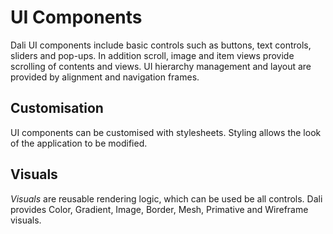 # UI Components

Dali UI components include basic controls such as buttons, text controls, sliders and pop-ups. In addition
scroll, image and item views provide scrolling of contents and views. UI hierarchy management and layout
are provided by alignment and navigation frames.

## Customisation

UI components can be customised with stylesheets. Styling allows the look of the application to be modified.

## Visuals

_Visuals_ are reusable rendering logic, which can be used be all controls. Dali provides Color, Gradient, Image,
Border, Mesh, Primative and Wireframe visuals.
